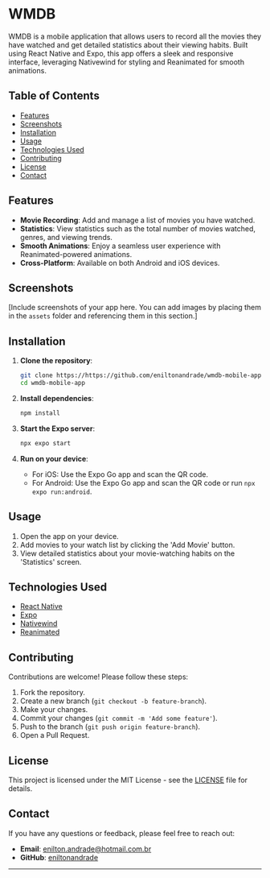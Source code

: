 # WMDB

WMDB is a mobile application that allows users to record all the movies they have watched and get detailed statistics about their viewing habits. Built using React Native and Expo, this app offers a sleek and responsive interface, leveraging Nativewind for styling and Reanimated for smooth animations.

## Table of Contents

- [Features](#features)
- [Screenshots](#screenshots)
- [Installation](#installation)
- [Usage](#usage)
- [Technologies Used](#technologies-used)
- [Contributing](#contributing)
- [License](#license)
- [Contact](#contact)

## Features

- **Movie Recording**: Add and manage a list of movies you have watched.
- **Statistics**: View statistics such as the total number of movies watched, genres, and viewing trends.
- **Smooth Animations**: Enjoy a seamless user experience with Reanimated-powered animations.
- **Cross-Platform**: Available on both Android and iOS devices.

## Screenshots

[Include screenshots of your app here. You can add images by placing them in the `assets` folder and referencing them in this section.]

## Installation

1. **Clone the repository**:

    ```sh
    git clone https://https://github.com/eniltonandrade/wmdb-mobile-app
    cd wmdb-mobile-app
    ```

2. **Install dependencies**:

    ```sh
    npm install
    ```

3. **Start the Expo server**:

    ```sh
    npx expo start
    ```

4. **Run on your device**:
   - For iOS: Use the Expo Go app and scan the QR code.
   - For Android: Use the Expo Go app and scan the QR code or run `npx expo run:android`.

## Usage

1. Open the app on your device.
2. Add movies to your watch list by clicking the 'Add Movie' button.
3. View detailed statistics about your movie-watching habits on the 'Statistics' screen.

## Technologies Used

- [React Native](https://reactnative.dev/)
- [Expo](https://expo.dev/)
- [Nativewind](https://github.com/Nativewind/Nativewind)
- [Reanimated](https://docs.swmansion.com/react-native-reanimated/)

## Contributing

Contributions are welcome! Please follow these steps:

1. Fork the repository.
2. Create a new branch (`git checkout -b feature-branch`).
3. Make your changes.
4. Commit your changes (`git commit -m 'Add some feature'`).
5. Push to the branch (`git push origin feature-branch`).
6. Open a Pull Request.

## License

This project is licensed under the MIT License - see the [LICENSE](LICENSE) file for details.

## Contact

If you have any questions or feedback, please feel free to reach out:

- **Email**: enilton.andrade@hotmail.com.br
- **GitHub**: [eniltonandrade](https://github.com/eniltonandrade)

---
